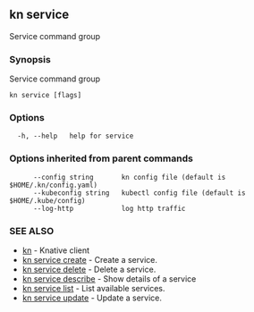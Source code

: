 ## kn service

Service command group

### Synopsis

Service command group

```
kn service [flags]
```

### Options

```
  -h, --help   help for service
```

### Options inherited from parent commands

```
      --config string       kn config file (default is $HOME/.kn/config.yaml)
      --kubeconfig string   kubectl config file (default is $HOME/.kube/config)
      --log-http            log http traffic
```

### SEE ALSO

* [kn](kn.md)	 - Knative client
* [kn service create](kn_service_create.md)	 - Create a service.
* [kn service delete](kn_service_delete.md)	 - Delete a service.
* [kn service describe](kn_service_describe.md)	 - Show details of a service
* [kn service list](kn_service_list.md)	 - List available services.
* [kn service update](kn_service_update.md)	 - Update a service.

